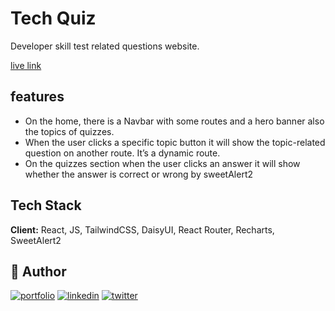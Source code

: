 # Tech Quiz

Developer skill test related questions website.

[live link](https://tech-quiz-mizba.netlify.app/)

## features

- On the home, there is a Navbar with some routes and a hero banner also the topics of quizzes.
- When the user clicks a specific topic button it will show the topic-related question on another route. It’s a dynamic route.
- On the quizzes section when the user clicks an answer it will show whether the answer is correct or wrong by sweetAlert2

## Tech Stack

**Client:** React, JS, TailwindCSS, DaisyUI, React Router, Recharts, SweetAlert2

## 🔗 Author

[![portfolio](https://img.shields.io/badge/my_portfolio-000?style=for-the-badge&logo=ko-fi&logoColor=white)](https://mizba-uddin-tareq-portfolio.netlify.app/)
[![linkedin](https://img.shields.io/badge/linkedin-0A66C2?style=for-the-badge&logo=linkedin&logoColor=white)](https://www.linkedin.com/in/mizba-uddin-tareq-dev/)
[![twitter](https://img.shields.io/badge/twitter-1DA1F2?style=for-the-badge&logo=twitter&logoColor=white)](https://twitter.com/MizbaTareq)
